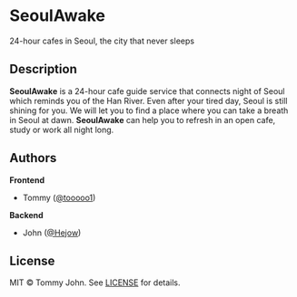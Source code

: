 # SeoulAwake

24-hour cafes in Seoul, the city that never sleeps

## Description

**SeoulAwake** is a 24-hour cafe guide service that connects night of Seoul which reminds you of the Han River. Even after your tired day, Seoul is still shining for you. We will let you to find a place where you can take a breath in Seoul at dawn. **SeoulAwake** can help you to refresh in an open cafe, study or work all night long.

## Authors

**Frontend**

- Tommy ([@tooooo1](https://github.com/tooooo1))

**Backend**

- John ([@Hejow](https://github.com/Hejow))

## License

MIT © Tommy John. See [LICENSE](./LICENSE) for details.
